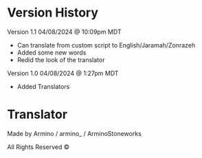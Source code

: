 # Version History

Version 1.1 04/08/2024 @ 10:09pm MDT

- Can translate from custom script to English/Jaramah/Zonrazeh
- Added some new words
- Redid the look of the translator

Version 1.0 04/08/2024 @ 1:27pm MDT

- Added Translators

# Translator 
Made by Armino / armino_ / ArminoStoneworks

All Rights Reserved ©

